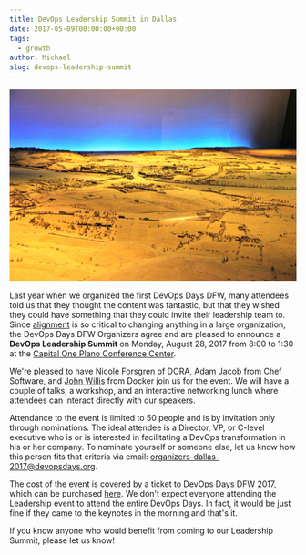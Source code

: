 ```yaml
---
title: DevOps Leadership Summit in Dallas
date: 2017-05-09T00:00:00+00:00
tags:
  - growth
author: Michael
slug: devops-leadership-summit
---
```

<div class="full-width">
  <img src="/images/feature-devops-leadership-summit.jpg" alt="Devops Leadership" />
</div>

Last year when we organized the first DevOps Days DFW, many attendees told us that they thought the content was fantastic, but that they wished they could have something that they could invite their leadership team to. Since [alignment](/finding-alignment/) is so critical to changing anything in a large organization, the DevOps Days DFW Organizers agree and are pleased to announce a **DevOps Leadership Summit** on Monday, August 28, 2017 from 8:00 to 1:30 at the [Capital One Plano Conference Center](https://goo.gl/maps/GSqXneQtXAL2).

We're pleased to have [Nicole Forsgren](http://nicolefv.com/) of DORA, [Adam Jacob](https://www.linkedin.com/in/adamjacob/) from Chef Software, and [John Willis](https://www.linkedin.com/in/johnwillisatlanta/) from Docker join us for the event. We will have a couple of talks, a workshop, and an interactive networking lunch where attendees can interact directly with our speakers.

Attendance to the event is limited to 50 people and is by invitation only through nominations. The ideal attendee is a Director, VP, or C-level executive who is or is interested in facilitating a DevOps transformation in his or her company. To nominate yourself or someone else, let us know how this person fits that criteria via email: organizers-dallas-2017@devopsdays.org. 

The cost of the event is covered by a ticket to DevOps Days DFW 2017, which can be purchased [here](https://www.eventbrite.com/e/devopsdays-dfw-2017-tickets-33482024637). We don't expect everyone attending the Leadership event to attend the entire DevOps Days. In fact, it would be just fine if they came to the keynotes in the morning and that's it.

If you know anyone who would benefit from coming to our Leadership Summit, please let us know!
